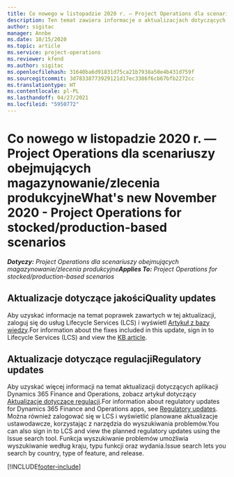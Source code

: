 ```yaml
---
title: Co nowego w listopadzie 2020 r. — Project Operations dla scenariuszy obejmujących magazynowanie/zlecenia produkcyjne
description: Ten temat zawiera informacje o aktualizacjach dotyczących jakości dostępnych w wersji Project Operations z listopada 2020 r. w scenariuszach z magazynowaną produkcją.
author: sigitac
manager: Annbe
ms.date: 10/15/2020
ms.topic: article
ms.service: project-operations
ms.reviewer: kfend
ms.author: sigitac
ms.openlocfilehash: 31640ba6d91831d75ca21b7938a50e4b431d759f
ms.sourcegitcommit: 3d78338773929121d17ec3386f6cb67bfb2272cc
ms.translationtype: HT
ms.contentlocale: pl-PL
ms.lasthandoff: 04/27/2021
ms.locfileid: "5950772"
---
```

# <a name="whats-new-november-2020---project-operations-for-stockedproduction-based-scenarios"></a><span data-ttu-id="9f7ce-103">Co nowego w listopadzie 2020 r. — Project Operations dla scenariuszy obejmujących magazynowanie/zlecenia produkcyjne</span><span class="sxs-lookup"><span data-stu-id="9f7ce-103">What's new November 2020 - Project Operations for stocked/production-based scenarios</span></span>

<span data-ttu-id="9f7ce-104">_**Dotyczy:** Project Operations dla scenariuszy obejmujących magazynowanie/zlecenia produkcyjne_</span><span class="sxs-lookup"><span data-stu-id="9f7ce-104">_**Applies To:** Project Operations for stocked/production-based scenarios_</span></span>

## <a name="quality-updates"></a><span data-ttu-id="9f7ce-105">Aktualizacje dotyczące jakości</span><span class="sxs-lookup"><span data-stu-id="9f7ce-105">Quality updates</span></span>

<span data-ttu-id="9f7ce-106">Aby uzyskać informacje na temat poprawek zawartych w tej aktualizacji, zaloguj się do usług Lifecycle Services (LCS) i wyświetl [Artykuł z bazy wiedzy](https://fix.lcs.dynamics.com/Issue/Details?bugId=488609&amp;dbType=3&amp;qc=8251e8e1d5e2386de850599926c1adc3fec8e2ba25308036d22cdfe0a1c28fc7).</span><span class="sxs-lookup"><span data-stu-id="9f7ce-106">For information about the fixes included in this update, sign in to Lifecycle Services (LCS) and view the [KB article](https://fix.lcs.dynamics.com/Issue/Details?bugId=488609&amp;dbType=3&amp;qc=8251e8e1d5e2386de850599926c1adc3fec8e2ba25308036d22cdfe0a1c28fc7).</span></span>

## <a name="regulatory-updates"></a><span data-ttu-id="9f7ce-107">Aktualizacje dotyczące regulacji</span><span class="sxs-lookup"><span data-stu-id="9f7ce-107">Regulatory updates</span></span>

<span data-ttu-id="9f7ce-108">Aby uzyskać więcej informacji na temat aktualizacji dotyczących aplikacji Dynamics 365 Finance and Operations, zobacz artykuł dotyczący [Aktualizacje dotyczące regulacji](/dynamics365/finance/localizations/regulatory-updates).</span><span class="sxs-lookup"><span data-stu-id="9f7ce-108">For information about regulatory updates for Dynamics 365 Finance and Operations apps, see [Regulatory updates](/dynamics365/finance/localizations/regulatory-updates).</span></span> <span data-ttu-id="9f7ce-109">Można również zalogować się w LCS i wyświetlić planowane aktualizacje ustawodawcze, korzystając z narzędzia do wyszukiwania problemów.</span><span class="sxs-lookup"><span data-stu-id="9f7ce-109">You can also sign in to LCS and view the planned regulatory updates using the Issue search tool.</span></span> <span data-ttu-id="9f7ce-110">Funkcja wyszukiwanie problemów umożliwia wyszukiwanie według kraju, typu funkcji oraz wydania.</span><span class="sxs-lookup"><span data-stu-id="9f7ce-110">Issue search lets you search by country, type of feature, and release.</span></span>


[!INCLUDE[footer-include](../../includes/footer-banner.md)]
